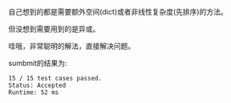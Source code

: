 自己想到的都是需要额外空间(dict)或者非线性复杂度(先排序)的方法。

但没想到需要用到的是异或。

哇哦，非常聪明的解法，直接解决问题。

sumbmit的结果为:
```
15 / 15 test cases passed.
Status: Accepted
Runtime: 52 ms
```
